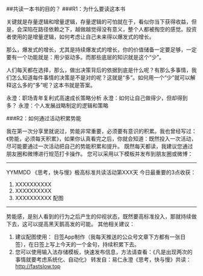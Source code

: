 ##共读一本书的目的？
###R1：为什么要读这本书

关键就是存量逻辑和增量逻辑，存量逻辑的可怕就在于，看似你当下获得收益，但是，会深陷在路径依赖之下，越做越觉得没有意义，整个人都被掏空的感觉。投资者使用的是增量逻辑，如何考虑让自己未来得以爆发式的增长。

那么，爆发式的增长，尤其是持续爆发式的增长，你的价值储备一定要足够，一定要有一个功能就是：用少驱动多。而那些底层的知识就是这个“少”。

人们每天都在选择，那么，做出决策背后的依据到底是什么呢？有那么多事情，我们怎么知道每件事情的决策是不是对的呢？这就是“多”。如何用一个“少”就可以解释这么多的“多”呢？这本书就是答案。

永澄：职场青年复利式高速成长策略分析
永澄：如何让自己做得少，但却得到多？
永澄：个人发展战略制定的逻辑和策略

###R2：如何通过活动积累势能

我在第一次分享里就说过，势能非常重要，必须要有意识的积累。我也曾经写过：《势能，必须每天积累》，如果你认真看完之后，你就会知道：既然投入一次活动，尽可能要通过一次活动把自己的势能积累和提升。
既然每天都读，我建议您通过朋友圈和微博进行规范打卡操作。
您可以采用以下模板并发布到朋友圈或微博：
****
YYMMDD 《思考，快与慢》极高标准共读活动第XXX天
今日最重要的3点收获：
1. XXXXXXXXXX
2. XXXXXXXXXX
3. XXXXXXXXXX
配图
*****
势能感，是别人看到的行为之后产生的仰视状态，既然要高标准投入，那就持续做下去，这可以提高黑天鹅高发的可能。
其他相关建议：
 1. 建议配图使用： 日签App制作（我每天推送的公众号文章下方都有一张日签），在日签上写上今天的一个金句，持续积累下去。
 2. 您可以使用输入法存储模板，快速发布信息，方法请查看：《凡是出现两次的事情就要考虑系统化、自动化》
转发自：易仁永澄《思考，快与慢》共读：<http://fastslow.top>